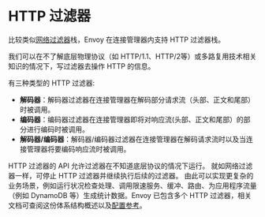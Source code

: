 # HTTP 过滤器

比较类似[网络过滤器](network_filters.md#arch-overview-network-filters)栈，Envoy 在连接管理器内支持 HTTP 过滤器栈。

我们可以在不了解底层物理协议（如 HTTP/1.1、HTTP/2等）或多路复用技术相关知识的情况下，写过滤器去操作 HTTP 的信息。

有三种类型的 HTTP 过滤器:

- **解码器**：解码器过滤器在连接管理器在解码部分请求流（头部、正文和尾部）时被调用。
- **编码器**：编码器过滤器在连接管理器即将对响应流(头部、正文和尾部）的部分进行编码时被调用。
- **解码器/编码器**：解码器/编码器过滤器在连接管理器在解码请求流时以及当连接管理器将要编码响应流时被调用。

HTTP 过滤器的 API 允许过滤器在不知道底层协议的情况下运行。 就如网络过滤器一样，可停止 HTTP 过滤器并继续执行后续的过滤器。 由此可以实现更复杂的业务场景，例如运行状况检查处理、调用限速服务、缓冲、路由、为应用程序流量（例如 DynamoDB 等）生成统计数据。Envoy 已包含多个 HTTP 过滤器，相关文档可查阅这份体系结构概述以及[配置参考](../../configuration/http_filters/http_filters.md#config-http-filters)。
